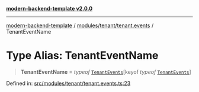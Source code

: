 [**modern-backend-template v2.0.0**](../../../../README.md)

***

[modern-backend-template](../../../../modules.md) / [modules/tenant/tenant.events](../README.md) / TenantEventName

# Type Alias: TenantEventName

> **TenantEventName** = *typeof* [`TenantEvents`](../variables/TenantEvents.md)\[keyof *typeof* [`TenantEvents`](../variables/TenantEvents.md)\]

Defined in: [src/modules/tenant/tenant.events.ts:23](https://github.com/maemreyo/saas-4cus-nodejs/blob/1a77de11cd6eaefe66c31c7f5de281673fc25ce5/src/modules/tenant/tenant.events.ts#L23)
